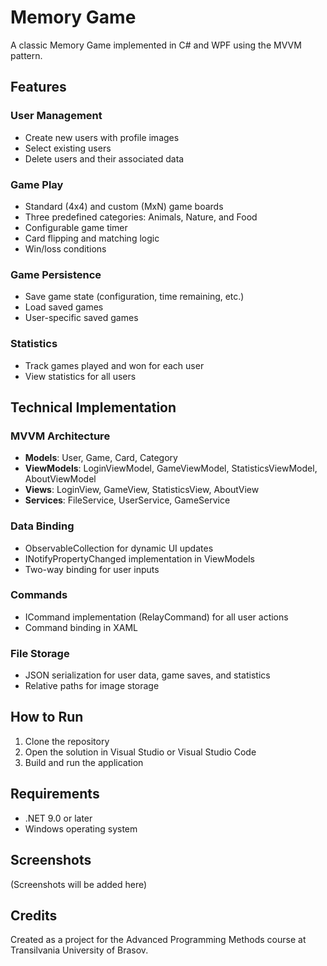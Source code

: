 # Memory Game

A classic Memory Game implemented in C# and WPF using the MVVM pattern.

## Features

### User Management
- Create new users with profile images
- Select existing users
- Delete users and their associated data

### Game Play
- Standard (4x4) and custom (MxN) game boards
- Three predefined categories: Animals, Nature, and Food
- Configurable game timer
- Card flipping and matching logic
- Win/loss conditions

### Game Persistence
- Save game state (configuration, time remaining, etc.)
- Load saved games
- User-specific saved games

### Statistics
- Track games played and won for each user
- View statistics for all users

## Technical Implementation

### MVVM Architecture
- **Models**: User, Game, Card, Category
- **ViewModels**: LoginViewModel, GameViewModel, StatisticsViewModel, AboutViewModel
- **Views**: LoginView, GameView, StatisticsView, AboutView
- **Services**: FileService, UserService, GameService

### Data Binding
- ObservableCollection for dynamic UI updates
- INotifyPropertyChanged implementation in ViewModels
- Two-way binding for user inputs

### Commands
- ICommand implementation (RelayCommand) for all user actions
- Command binding in XAML

### File Storage
- JSON serialization for user data, game saves, and statistics
- Relative paths for image storage

## How to Run

1. Clone the repository
2. Open the solution in Visual Studio or Visual Studio Code
3. Build and run the application

## Requirements

- .NET 9.0 or later
- Windows operating system

## Screenshots

(Screenshots will be added here)

## Credits

Created as a project for the Advanced Programming Methods course at Transilvania University of Brasov.
